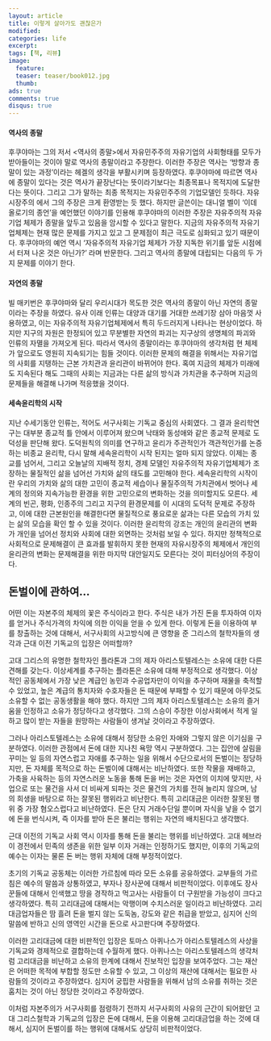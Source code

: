 ```yaml
---
layout: article
title: 이렇게 살아가도 괜찮은가
modified:
categories: life
excerpt:
tags: [책, 리뷰]
image:
  feature:
  teaser: teaser/book012.jpg
  thumb:
ads: true
comments: true
disqus: true
---
```



#### 역사의 종말
후쿠야마는 그의 저서 <역사의 종말>에서 자유민주주의 자유기업의 사회형태를 모두가 받아들이는 것이야 말로 역사의 종말이라고 주장한다. 이러한 주장은 역사는 ‘방향과 종말이 있는 과정’이라는 헤겔의 생각을 부활시키며 등장하였다. 후쿠야마에 따르면 역사에 종말이 있다는 것은 역사가 끝장난다는 뜻이라기보다는 최종목표나 목적지에 도달한다는 뜻이다. 그리고 그가 말하는 최종 목적지는 자유민주주의 기업모델인 듯하다. 자유시장주의 에서 그의 주장은 크게 환영받는 듯 했다.
하지만 글쓴이는 대니얼 벨이 ‘이데올로기의 종언’을 예언했던 이야기를 인용해 후쿠야마의 이러한 주장은 자유주의적 자유기업 체제가 종말을 앞두고 있음을 암시할 수 있다고 말한다. 지금의 자유주의적 자유기업체제는 현재 많은 문제를 가지고 있고 그 문제점이 최근 극도로 심화되고 있기 때문이다. 후쿠야마의 예언 역시 ‘자유주의적 자유기업 체제가 가장 지독한 위기를 앞둔 시점에서 터져 나온 것은 아닌가?’ 라며 반문한다. 그리고 역사의 종말에 대립되는 다음의 두 가지 문제를 이야기 한다.

#### 자연의 종말
빌 매키번은 후쿠야마와 달리 우리시대가 목도한 것은 역사의 종말이 아닌 자연의 종말이라는 주장을 하였다. 유사 이래 인류는 대양과 대기를 거대한 쓰레기장 삼아 마음껏 사용하였고, 이는 자유주의적 자유기업체제에서 특히 두드러지게 나타나는 현상이었다. 하지만 지구의 자원은 한정되어 있고 무분별한 자연의 파괴는 지구상의 생명체의 파괴와 인류의 자멸을 가져오게 된다. 따라서 역사의 종말이라는 후쿠야마의 생각처럼 현 체제가 앞으로도 영원히 지속되기는 힘들 것이다. 이러한 문제의 해결을 위해서는 자유기업의 사회를 지탱하는 근본 가치관과 윤리관이 바뀌어야 한다. 혹여 지금의 체제가 미래에도 지속된다 해도 그때의 사회는 지금과는 다른 삶의 방식과 가치관을 추구하며 지금의 문제들을 해결해 나가며 적응했을 것이다. 

#### 세속윤리학의 시작
지난 수세기동안 인류는, 적어도 서구사회는 기독교 중심의 사회였다. 그 결과 윤리학연구는 대부분 종교적 틀 안에서 이루어져 왔으며 낙태와 동성애와 같은 종교적 문제로 도덕성을 판단해 왔다. 도덕원칙의 의미를 연구하고 윤리가 주관적인가 객관적인가를 논증하는 비종교 윤리학, 다시 말해 세속윤리학이 시작 된지는 얼마 되지 않았다. 
이제는 종교를 넘어서, 그리고 오늘날의 지배적 정치, 경제 모델인 자유주의적 자유기업체제가 조장하는 물질적인 삶을 넘어선 가치와 삶의 태도를 고민해야 한다. 세속윤리학의 시작이란 우리의 가치와 삶의 대한 고민이 종교적 세습이나 물질주의적 가치관에서 벗어나 세계의 정의와 지속가능한 환경을 위한 고민으로의 변화하는 것을 의미할지도 모른다. 세계의 빈곤, 평화, 인종주의 그리고 지구의 환경문제를 이 시대의 도덕적 문제로 주장하고, 이에 대한 근본원인을 해결한다면 물질적으로 풍요로운 삶과는 다른 모습의 가치 있는 삶의 모습을 확인 할 수 있을 것이다.
이러한 윤리학의 강조는 개인의 윤리관의 변화가 개인을 넘어선 정치와 사회에 대한 외면하는 것처럼 보일 수 있다. 하지만 정책적으로 사회적으로 문제해결이 큰 효과를 발휘하지 못한 현재의 자유시장주의 체제에서 개인의 윤리관의 변화는 문제해결을 위한 마지막 대안일지도 모른다는 것이 피터싱어의 주장이다.

## 돈벌이에 관하여...
어떤 이는 자본주의 체제의 꽃은 주식이라고 한다. 주식은 내가 가진 돈을 투자하여 이자를 얻거나 주식가격의 차익에 의한 이익을 얻을 수 있게 한다. 이렇게 돈을 이용하여 부를 창출하는 것에 대해서, 서구사회의 사고방식에 큰 영향을 준 그리스의 철학자들의 생각과 근대 이전 기독교의 입장은 어떠할까?

고대 그리스의 유명한 철학자인 플라톤과 그의 제자 아리스토텔레스는 소유에 대한 다른 견해를 갖는다. 이상세계를 추구하는 플라톤은 소유에 대해 부정적으로 생각했다. 이상적인 공동체에서 가장 낮은 계급인 농민과 수공업자만이 이익을 추구하며 재물을 축적할 수 있었고, 높은 계급의 통치자와 수호자들은 돈 때문에 부패할 수 있기 때문에 아무것도 소유할 수 없는 공동생활을 해야 했다. 하지만 그의 제자 아리스토텔레스는 소유의 즐거움을 인정하고 소유가 정당하다고 생각했다. 그의 스승이 주장한 이상사회에서 적게 일하고 많이 받는 자들을 원망하는 사람들이 생겨날 것이라고 주장하였다. 

그러나 아리스토텔레스는 소유에 대해서 정당한 소유인 자애와 그렇지 않은 이기심을 구분하였다. 이러한 관점에서 돈에 대한 지나친 욕망 역시 구분하였다. 그는 집안에 살림을 꾸미는 일 등의 자연스럽고 자애를 추구하는 일을 위해서 수단으로서의 돈벌이는 정당하지만, 돈 자체를 목적으로 하는 돈벌이에 대해서는 비난하였다. 또한 작물을 재배하고, 가축을 사육하는 등의 자연스러운 노동을 통해 돈을 버는 것은 자연의 이치에 맞지만, 사업으로 또는 물건을 사서 더 비싸게 되파는 것은 물건의 가치를 전혀 늘리지 않으며, 남의 희생을 바탕으로 하는 잘못된 행위라고 비난한다. 특히 고리대금은 이러한 잘못된 행위 중 가장 혐오스럽다고 비난하였다. 돈은 단지 거래수단일 뿐이며 자식을 낳을 수 없기에 돈을 번식시켜, 즉 이자를 받아 돈은 불리는 행위는 자연의 배치된다고 생각했다.

근대 이전의 기독교 사회 역시 이자를 통해 돈을 불리는 행위를 비난하였다. 고대 헤브라이 경전에서 민족의 생존을 위한 일부 이자 거래는 인정하기도 했지만, 이후의 기독교의 예수는 이자는 물론 돈 버는 행위 자체에 대해 부정적이었다.

초기의 기독교 공동체는 이러한 가르침에 따라 모든 소유를 공유하였다. 교부들의 가르침은 예수의 말씀과 상통하였고, 부자나 장사꾼에 대해서 비판적이었다. 이후에도 장사꾼들에 대해서 인색했고 땅을 경작하고 먹고사는 사람들이 더 구원받을 가능성이 크다고 생각하였다. 특히 고리대금에 대해서는 악행이며 수치스러운 일이라고 비난하였다. 고리대금업자들은 땀 흘려 돈을 벌지 않는 도둑놈, 강도와 같은 취급을 받았고, 심지어 신의 말씀에 반하고 신의 영역인 시간을 돈으로 사고판다며 주장하였다.

이러한 고리대금에 대한 비판적인 입장은 토마스 아퀴나스가 아리스토텔레스의 사상을 기독교와 경제적으로 결합하는데 수월하게 했다. 아퀴나스는 아리스토텔레스의 생각처럼 고리대금을 비난하고 소유의 한계에 대해서 진보적인 입장을 보여주었다. 그는 재산은 어떠한 목적에 부합할 정도만 소유할 수 있고, 그 이상의 재산에 대해서는 필요한 사람들의 것이라고 주장하였다. 심지어 궁핍한 사람들을 위해서 남의 소유를 취하는 것은 훔치는 것이 아닌 정당한 것이라고 주장하였다.

이처럼 자본주의가 서구사회를 점령하기 전까지 서구사회의 사유의 근간이 되어왔던 고대 그리스철학과 기독교의 입장은 돈에 대해서, 돈을 이용해 고리대금업을 하는 것에 대해서, 심지어 돈벌이를 하는 행위에 대해서도 상당히 비판적이었다.